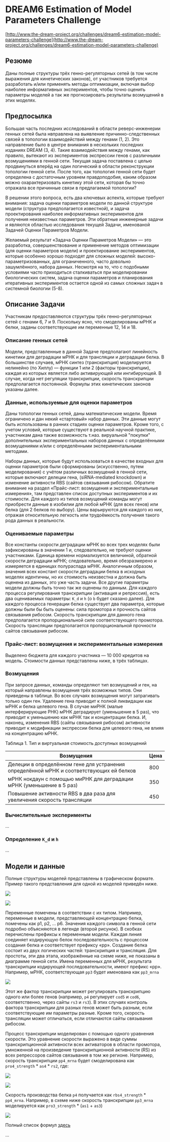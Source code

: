 # DREAM6 Estimation of Model Parameters Challenge

[http://www.the-dream-project.org/challenges/dream6-estimation-model-parameters-challenge](http://www.the-dream-project.org/challenges/dream6-estimation-model-parameters-challenge)

## Резюме

Даны полные структуры трёх генно-регуляторных сетей (в том числе выражения для кинетических законов), от участников требуется разработать и/или применять методы оптимизации, включая выбор наиболее информативных экспериментов, чтобы точно оценить параметры моделей а так же прогнозировать результаты возмущений в этих моделях.

## Предпосылка

Большая часть последних исследований в области реверс-инженерии генных сетей была нвправлена на выявление причинно-следственных связей в топологии взаимодействий между генами (1, 2). Это направление было в центре внимания в нескольких последних изданиях DREAM (3, 4). Такие взаимодействия между генами, как правило, вытекают из экспериментов экспрессии генов с различными возмущениями в генной сети. Текущая задача поставлена с целью продвинуться вперёд на один логический в области реконструкции топологии генной сети. После того, как топология генной сети будет определена с достаточным уровнем правдоподобия, каким образом можно охарактеризовать кинетику этой сети, которая бы точно отражала все причинные связи в предлагаемой топологии?

В решении этого вопроса, есть два ключевых аспекта, которые требуют внимания: задача оценки параметров модели по данной структуре модели (структура предполагается известной), и задача проектирования наиболее информативных экспериментов для получения неизвестных параметров. Эти обратные инженерные задачи и являются областью исследования текущей Задачи, именованой Задачей Оценки Параметров Модели.

Желаемый результат «Задача Оценки Параметров Модели» — это разработка, совершенствование и применение методов оптимизации (для оценки параметров модели) и проектирование экспериментов, которые особенно хорошо подходят для сложных моделей: высоко-параметризованных, для ограниченного, часто довольно зашумлённого, набора данных. Несмотря на то, что с подобными условиями часто приходиться сталкиваться при моделировании биологических систем, задача оценки параметров и планирования итеративных экспериментов остается одной из самых сложных задач в системной биологии (5-8).

## Описание Задачи

Участникам предоставляются структуры трёх генно-регуляторных сетей с генами 6, 7 и 9. Поскольку ясно, что смоделированы мРНК и белки, заданы соответствующие им переменные 12, 14 и 18.

### Описание генных сетей

Модели, представленные в данной Задаче предполагают линейность кинетики для деградации мРНК и для трансляции и деградации белка. В большинстве случаев, мРНК синтез (транскрипция) моделируется нелинейно (по Хиллу) — функции 1 или 2 (факторы транскрипции), каждая из которых является либо активирующей или ингибирующей. В случае, когда нет регуляции транскрипции, скорость транскрипции предполагается постоянной. Формулы этих кинетических законов указаны далее.

### Данные, используемые для оценки параметров

Даны топологии генных сетей, даны математические модели. Время ограничено и дан некий «стартовый» набор данных. Эти данные могут быть использованы в ранних стадиях оценки параметров. Кроме того, с учетом условий, которые существуют в реальной научной практике, участникам дана также возможность т.наз. вируальной "покупки" дополнительных экспериментальных наборов данных с определёнными возмущениями и/или с определёнными экспериментальными методами.

Наборы данных, которые будут использоваться в качестве входных для оценки параметров были сформированы (искусственно, путем моделирования) с учётом различных возмущений в генной сети, которые включают делеции гена, (siRNA-mediated knockdown) и изменение активности RBS (сайтов связывания рибосом). Обратите внимание на раздел «Прайс-лист: возмущения и экспериментальные измерения», там представлен список доступных экспериментов и их стоимости. Для каждого из типов возмущений команды могут приобрести данные в изобилии для любой мРНК (для всех генов) или белка (для 2 белков по выбору). Цены варьируются для каждого из них, отражая относительную легкость или трудоёмкость получения такого рода данных в реальности.

### Оцениваемые параметры

Все константы скорости деградации мРНК во всех трех моделях были зафиксированы в значении 1 и, следовательно, не требуют оценки участниками. Единица времени нормализуется величиной, обратной скорости деградации мРНК; следовательно, время обезразмерено и измеряется в единицах полураспада мРНК. Аналогичным образом, значения всех констант скорости деградации белка в исходных моделях идентичны, но их стоимость неизвестна и должна быть оценена из данных, это уже часть задачи. Все другие параметры модели должны быть точно так же оценены по данным. Для каждого процесса регулирования транскрипции (активация и репрессия), есть два оцениваемых параметры: `K_d` и `h` (о `b` будет сказано далее). Для каждого процесса генерации белка существует два параметра, которые должны были бы быть оценены: сила промотора и прочность сайтов связывания рибосом. Скорость транскрипции для данного гена предполагается пропорциональной силе соответствующего промотора. Скорость трансляции предполагается пропорциональной прочности сайтов связывания рибосом.

### Прайс-лист: возмущения и экспериментальные измерения

Выделено бюджета для каждого участника — 10 000 кредитов на модель. Стоимости данных представлены ниже, в трёх таблицах.

### Возмущения

При запросе данных, команды определяют тип возмущений и ген, на который направлены возмущения трёх возможных типов. Они приведены в таблице. Во всех случаях возмущения могут затрагивать только один ген. Удаление гена приводит к полной ликвидации как мРНК и белка целевого гена. В случае миРНК (малые интерферирующие РНК) мРНК деградирует (уменьшение в 5 раз), что приводит к уменьшению как мРНК так и концентрации белка. И, наконец, изменения RBS (сайты связывания рибосом) активности приводит к модификации экспрессии белка для целевого гена, не влияя на концентрацию мРНК.

Таблица 1. Тип и виртуальная стоимость доступных возмущений

Возмущения                                                                               | Цена |
-----------------------------------------------------------------------------------------|------|
Делеции в определённом гене для устранения определённой мРНК и соответствующих ей белков | 800  |
мРНК нокдаун с помощью миРНК для деградации мРНК (уменьшение в 5 раз)                    | 350  |
Повышение активности RBS в два раза для увеличения скорость трансляции                   | 450  |

### Вычислительные эксперименты

...

### Определение `K_d` и `h`

...

## Модели и данные

Полные структуры моделей представлены в графическом формате. Пример такого представления для одной из моделей приведён ниже.

![](https://raw.githubusercontent.com/latur/DREAM6/master/img/model1-600x470.png)

![](https://raw.githubusercontent.com/latur/DREAM6/master/img/diagram_key-267x303.png)

Переменные помечены в соответствии с их типом. Например, переменные в модели, представляющей концентрацию белка, помечены как p1, p2, ... p6. Значения каждого символа в генной сети подробно объясняются в легенде (второй рисунок). В скобках перечислены префиксы к переменным модели. Каждая линия соединяет кодирующую белок последовательность с процессом создания белка и соответствует префиксу «pp». Создание белка состоит из двух логических частей: транскрипция и трансляция. Для простоты, эти два этапа, изображённые на схеме ниже, не показаны в диаграмме генной сети. Имена переменных для мРНК, результата транскрипции кодирующей последовательности, имеют префикс «pp». Например, мРНК, соответствующая `pp3` будет именована как `pp3_mrna`

![](https://raw.githubusercontent.com/latur/DREAM6/master/img/protein_production_subfigure-500x267.png)

Этот же фактор транскрипции может регулировать транскрипцию одного или более генов (например, `p4` регулирует `cod5` и `cod6`, соответственно, через сайты `rs3` и `rs3`). В этих случаях контроль фактора транскрипции для разных генов может быть разным, если соответствующие им параметры разные. Кроме того, скорость трансляции может отличаться, если отличаются сайты связывания рибосом.

Процесс транскрипции моделирован с помощью одного уравнения скорости. Это уравнение скорости выражено в виде суммы транскрипционной активности всех активаторов в области промотора, умноженной на произведение транскрипционной активности (RS) из всех репрессоров сайтов связывания в том же регионе. Например, скорость транскрипции `pp4_mrna` будет смоделирована как `pro4_strength` * `as4` * `rs2`, где:

![](https://raw.githubusercontent.com/latur/DREAM6/master/img/equation1.jpg)

![](https://raw.githubusercontent.com/latur/DREAM6/master/img/dream6_paramestimation_figure3.png)

Скорость производства белка `p4` получается как `rbs4_strength` * `pp4_mrna`. Например, в схеме ниже скорость транскрипции `pp3_mrna` моделируется как `pro3_strength` * (`as1` + `as3`)

![](https://raw.githubusercontent.com/latur/DREAM6/master/img/dream6_paramestimation_figure4.png)

Полный список формул [здесь](http://www.the-dream-project.org/sites/the-dream-project.org/files/documents/DREAM6/Descriptions/model1_equations_final.pdf)

...